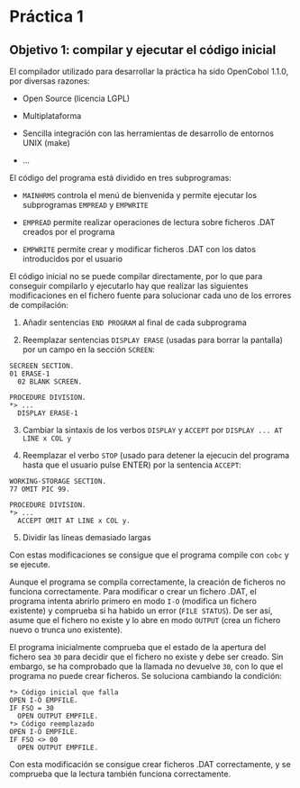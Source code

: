 # Práctica 1

## Objetivo 1: compilar y ejecutar el código inicial

El compilador utilizado para desarrollar la práctica ha sido OpenCobol 1.1.0, por diversas razones:

* Open Source (licencia LGPL)

* Multiplataforma

* Sencilla integración con las herramientas de desarrollo de entornos UNIX (make)

* ...

El código del programa está dividido en tres subprogramas:

* `MAINHRMS` controla el menú de bienvenida y permite ejecutar los subprogramas `EMPREAD` y `EMPWRITE`

* `EMPREAD` permite realizar operaciones de lectura sobre ficheros .DAT creados por el programa

* `EMPWRITE` permite crear y modificar ficheros .DAT con los datos introducidos por el usuario

El código inicial no se puede compilar directamente, por lo que para conseguir compilarlo y ejecutarlo hay que realizar las siguientes modificaciones en el fichero fuente para solucionar cada uno de los errores de compilación:

1. Añadir sentencias `END PROGRAM` al final de cada subprograma

2. Reemplazar sentencias `DISPLAY ERASE` (usadas para borrar la pantalla) por un campo en la sección `SCREEN`:

  ```cobol
  SECREEN SECTION.
  01 ERASE-1
    02 BLANK SCREEN.

  PROCEDURE DIVISION.
  *> ...
    DISPLAY ERASE-1
  ```

3. Cambiar la sintaxis de los verbos `DISPLAY` y `ACCEPT` por `DISPLAY ... AT LINE x COL y`

4. Reemplazar el verbo `STOP` (usado para detener la ejecucin del programa hasta que el usuario pulse ENTER) por la sentencia `ACCEPT`:

  ```cobol
  WORKING-STORAGE SECTION.
  77 OMIT PIC 99.
  
  PROCEDURE DIVISION.
  *> ...
    ACCEPT OMIT AT LINE x COL y.
  ```

5. Dividir las líneas demasiado largas

Con estas modificaciones se consigue que el programa compile con `cobc` y se ejecute.

Aunque el programa se compila correctamente, la creación de ficheros no funciona correctamente. Para modificar o crear un fichero .DAT, el programa intenta abrirlo primero en modo `I-O` (modifica un fichero existente) y comprueba si ha habido un error (`FILE STATUS`). De ser así, asume que el fichero no existe y lo abre en modo `OUTPUT` (crea un fichero nuevo o trunca uno existente).

El programa inicialmente comprueba que el estado de la apertura del fichero sea `30` para decidir que el fichero no existe y debe ser creado. Sin embargo, se ha comprobado que la llamada no devuelve `30`, con lo que el programa no puede crear ficheros. Se soluciona cambiando la condición:

```cobol
*> Código inicial que falla
OPEN I-O EMPFILE.
IF FSO = 30
  OPEN OUTPUT EMPFILE.
*> Código reemplazado
OPEN I-O EMPFILE.
IF FSO <> 00
  OPEN OUTPUT EMPFILE.
```

Con esta modificación se consigue crear ficheros .DAT correctamente, y se comprueba que la lectura también funciona correctamente.








